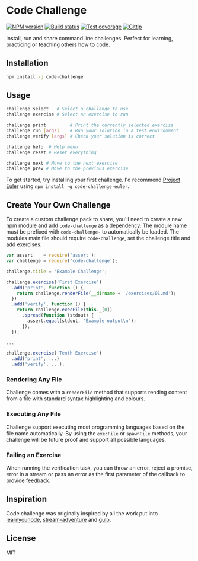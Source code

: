 # Code Challenge

[![NPM version][npm-image]][npm-url]
[![Build status][travis-image]][travis-url]
[![Test coverage][coveralls-image]][coveralls-url]
[![Gittip][gittip-image]][gittip-url]

Install, run and share command line challenges. Perfect for learning, practicing or teaching others how to code.

## Installation

```sh
npm install -g code-challenge
```

## Usage

```bash
challenge select   # Select a challange to use
challenge exercise # Select an exercise to run

challenge print         # Print the currently selected exercise
challenge run [args]    # Run your solution in a test environment
challenge verify [args] # Check your solution is correct

challenge help  # Help menu
challenge reset # Reset everything

challenge next # Move to the next exercise
challenge prev # Move to the previous exercise
```

To get started, try installing your first challenge. I'd recommend [Project Euler](https://projecteuler.net/) using `npm install -g code-challenge-euler`.

## Create Your Own Challenge

To create a custom challenge pack to share, you'll need to create a new npm module and add `code-challenge` as a dependency. The module name must be prefixed with `code-challenge-` to automatically be loaded. The modules main file should require `code-challenge`, set the challenge title and add exercises.

```javascript
var assert    = require('assert');
var challenge = require('code-challenge');

challenge.title = 'Example Challenge';

challenge.exercise('First Exercise')
  .add('print', function () {
    return challenge.renderFile(__dirname + '/exercises/01.md');
  })
  .add('verify', function () {
    return challenge.execFile(this._[0])
      .spread(function (stdout) {
        assert.equal(stdout, 'Example output\n');
      });
  });

...

challenge.exercise('Tenth Exercise')
  .add('print', ...)
  .add('verify', ...);
```

### Rendering Any File

Challenge comes with a `renderFile` method that supports rending content from a file with standard syntax highlighting and colours.

### Executing Any File

Challenge support executing most programming languages based on the file name automatically. By using the `execFile` or `spawnFile` methods, your challenge will be future proof and support all possible languages.

### Failing an Exercise

When running the verification task, you can throw an error, reject a promise, error in a stream or pass an error as the first parameter of the callback to provide feedback.

## Inspiration

Code challenge was originally inspired by all the work put into [learnyounode](https://github.com/rvagg/learnyounode), [stream-adventure](https://github.com/substack/stream-adventure) and [gulp](https://github.com/gulpjs/gulp).

## License

MIT

[npm-image]: https://img.shields.io/npm/v/code-challenge.svg?style=flat
[npm-url]: https://npmjs.org/package/code-challenge
[travis-image]: https://img.shields.io/travis/blakeembrey/code-challenge.svg?style=flat
[travis-url]: https://travis-ci.org/blakeembrey/code-challenge
[coveralls-image]: https://img.shields.io/coveralls/blakeembrey/code-challenge.svg?style=flat
[coveralls-url]: https://coveralls.io/r/blakeembrey/code-challenge?branch=master
[gittip-image]: https://img.shields.io/gittip/blakeembrey.svg?style=flat
[gittip-url]: https://www.gittip.com/blakeembrey
